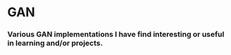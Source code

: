 # GAN
### Various GAN implementations I have find interesting or useful in learning and/or projects.
